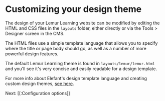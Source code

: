 # Customizing your design theme

The design of your Lemur Learning website can be modified by editing
the HTML and CSS files in the `layouts` folder, either directly or
via the Tools > Designer screen in the CMS.

The HTML files use a simple template language that allows you to
specify where the title or page body should go, as well as a number
of more powerful design features.

The default Lemur Learning theme is found in `layouts/lemur/lemur.html`
and you'll see it's very concise and easily readable for a design template.

For more info about Elefant's design template language and creating
custom design themes, [see here](http://www.elefantcms.com/wiki/Designer-Guide).

Next: [[:Configuration options]]